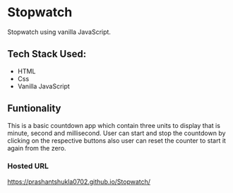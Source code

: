 # Stopwatch
Stopwatch using vanilla JavaScript.
<h2>Tech Stack Used:</h2>
<ul>
  <li>HTML</li>
  <li>Css</li>
  <li>Vanilla JavaScript</li>
</ul>
<h2>Funtionality</h2>
<p>This is a basic countdown app which contain three units to display that is minute, second and millisecond. User can start and stop the countdown by clicking on 
 the  respective buttons also user can reset the counter to start it again from the zero. </p>

 <h3>Hosted URL</h3>
<a href="https://prashantshukla0702.github.io/Stopwatch/">https://prashantshukla0702.github.io/Stopwatch/</a>

